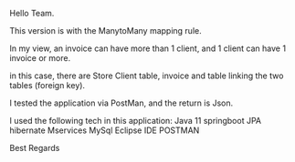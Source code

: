 Hello Team.

This version is with the ManytoMany mapping rule.

In my view, an invoice can have more than 1 client, and 1 client can have 1 invoice or more.

in this case, there are Store Client table, invoice and table linking the two tables (foreign key).

I tested the application via PostMan, and the return is Json.


I used the following tech in this application:
Java 11
springboot
JPA
hibernate
Mservices
MySql
Eclipse IDE
POSTMAN

Best Regards